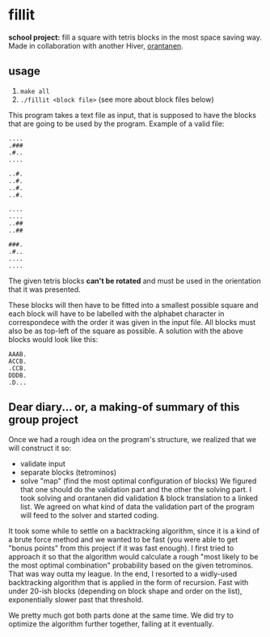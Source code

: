 # fillit
**school project:** fill a square with tetris blocks in the most space saving way. Made in collaboration with another Hiver, [orantanen](https://github.com/orantanen).

## usage
1. `make all`
2. `./fillit <block file>` (see more about block files below)


This program takes a text file as input, that is supposed to have the blocks that are going to be used by the program. Example of a valid file:
```
....
.###
.#..
....

..#.
..#.
..#.
..#.

....
....
..##
..##

###.
.#..
....
....

```
The given tetris blocks **can't be rotated** and must be used in the orientation that it was presented.

These blocks will then have to be fitted into a smallest possible square and each block will have to be labelled with the alphabet character in correspondece with the order it was given in the input file. All blocks must also be as top-left of the square as possible. A solution with the above blocks would look like this:
```
AAAB.
ACCB.
.CCB.
DDDB.
.D...
```

## Dear diary... or, a making-of summary of this group project
Once we had a rough idea on the program's structure, we realized that we will construct it so:
- validate input
- separate blocks (tetrominos)
- solve "map" (find the most optimal configuration of blocks)
We figured that one should do the validation part and the other the solving part. I took solving and orantanen did validation & block translation to a linked list.
We agreed on what kind of data the validation part of the program will feed to the solver and started coding.

It took some while to settle on a backtracking algorithm, since it is a kind of a brute force method and we wanted to be fast (you were able to get "bonus points" from this project if it was fast enough). I first tried to approach it so that the algorithm would calculate a rough "most likely to be the most optimal combination" probability based on the given tetrominos. That was way outta my league. In the end, I resorted to a widly-used backtracking algorithm that is applied in the form of recursion. Fast with under 20-ish blocks (depending on block shape and order on the list), exponentially slower past that threshold.

We pretty much got both parts done at the same time. We did try to optimize the algorithm further together, failing at it eventually. 
